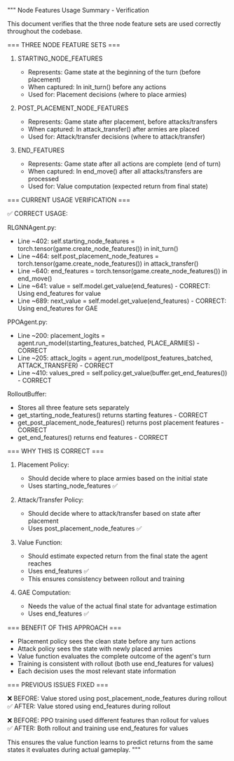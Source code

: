 """
Node Features Usage Summary - Verification

This document verifies that the three node feature sets are used correctly throughout the codebase.

=== THREE NODE FEATURE SETS ===

1. STARTING_NODE_FEATURES
   - Represents: Game state at the beginning of the turn (before placement)
   - When captured: In init_turn() before any actions
   - Used for: Placement decisions (where to place armies)

2. POST_PLACEMENT_NODE_FEATURES  
   - Represents: Game state after placement, before attacks/transfers
   - When captured: In attack_transfer() after armies are placed
   - Used for: Attack/transfer decisions (where to attack/transfer)

3. END_FEATURES
   - Represents: Game state after all actions are complete (end of turn)
   - When captured: In end_move() after all attacks/transfers are processed
   - Used for: Value computation (expected return from final state)

=== CURRENT USAGE VERIFICATION ===

✅ CORRECT USAGE:

RLGNNAgent.py:
- Line ~402: self.starting_node_features = torch.tensor(game.create_node_features()) in init_turn()
- Line ~464: self.post_placement_node_features = torch.tensor(game.create_node_features()) in attack_transfer()  
- Line ~640: end_features = torch.tensor(game.create_node_features()) in end_move()
- Line ~641: value = self.model.get_value(end_features) - CORRECT: Using end_features for value
- Line ~689: next_value = self.model.get_value(end_features) - CORRECT: Using end_features for GAE

PPOAgent.py:
- Line ~200: placement_logits = agent.run_model(starting_features_batched, PLACE_ARMIES) - CORRECT
- Line ~205: attack_logits = agent.run_model(post_features_batched, ATTACK_TRANSFER) - CORRECT  
- Line ~410: values_pred = self.policy.get_value(buffer.get_end_features()) - CORRECT

RolloutBuffer:
- Stores all three feature sets separately
- get_starting_node_features() returns starting features - CORRECT
- get_post_placement_node_features() returns post placement features - CORRECT
- get_end_features() returns end features - CORRECT

=== WHY THIS IS CORRECT ===

1. Placement Policy:
   - Should decide where to place armies based on the initial state
   - Uses starting_node_features ✅

2. Attack/Transfer Policy:
   - Should decide where to attack/transfer based on state after placement
   - Uses post_placement_node_features ✅

3. Value Function:
   - Should estimate expected return from the final state the agent reaches
   - Uses end_features ✅
   - This ensures consistency between rollout and training

4. GAE Computation:
   - Needs the value of the actual final state for advantage estimation
   - Uses end_features ✅

=== BENEFIT OF THIS APPROACH ===

- Placement policy sees the clean state before any turn actions
- Attack policy sees the state with newly placed armies  
- Value function evaluates the complete outcome of the agent's turn
- Training is consistent with rollout (both use end_features for values)
- Each decision uses the most relevant state information

=== PREVIOUS ISSUES FIXED ===

❌ BEFORE: Value stored using post_placement_node_features during rollout
✅ AFTER: Value stored using end_features during rollout

❌ BEFORE: PPO training used different features than rollout for values  
✅ AFTER: Both rollout and training use end_features for values

This ensures the value function learns to predict returns from the same states 
it evaluates during actual gameplay.
"""
